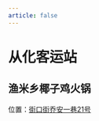 ```yaml
---
article: false
---
```


# 从化客运站

## 渔米乡椰子鸡火锅

<i class="fa-solid fa-location-dot"></i> 位置：<a href="https://ditu.amap.com/place/B0KG4SD48F" target="_blank">街口街乔安一巷21号</a>
